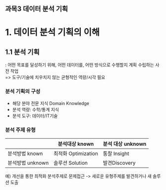 과목3 데이터 분석 기획
---
# 1. 데이터 분석 기획의 이해

## 1.1 분석 기획  
: 어떤 목표를 달성하기 위해, 어떤 데이터를, 어떤 방식으로 수행할지 계획 수립하는 사전 작업  
=> 도구/기술에 치우치지 않는 균형적인 역량/시각 필요

### 분석 기획의 구성
+ 해당 분야 전문 지식 Domain Knowledge
+ 분석 역량: 수학/통계 지식
+ 분석 도구: 데이터/IT기술

### 분석 주제 유형
|            | 분석대상 known    | 분석 대상 unknown|
|---         |---              | --- |
|분석방법 known|최적화 Optimization|통찰 Insight|
|분석방법 unknown|솔루션 Solution  | 발견Discovery|

예) 개선을 통한 최적화 분석주제로 문제접근 -> 새로운 유형주제를 발견하거나 새 솔루션 도출


